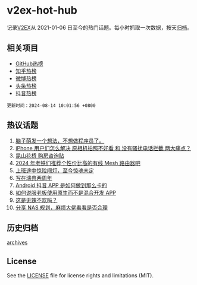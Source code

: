 # v2ex-hot-hub

 记录[V2EX](https://www.v2ex.com/)从 2021-01-06 日至今的热门话题。每小时抓取一次数据，按天[归档](archives)。
 
 ## 相关项目

- [GitHub热榜](https://github.com/lonnyzhang423/github-hot-hub)
- [知乎热榜](https://github.com/lonnyzhang423/zhihu-hot-hub)
- [微博热榜](https://github.com/lonnyzhang423/weibo-hot-hub)
- [头条热榜](https://github.com/lonnyzhang423/toutiao-hot-hub)
- [抖音热榜](https://github.com/lonnyzhang423/douyin-hot-hub)


 `更新时间：2024-08-14 10:01:56 +0800`

## 热议话题

1. [脑子萌发一个想法，不想做程序员了。](https://www.v2ex.com/t/1064615)
1. [iPhone 用户们怎么解决 原相机拍照不好看 和 没有骚扰电话拦截 两大痛点？](https://www.v2ex.com/t/1064574)
1. [昆山花桥 购房咨询贴](https://www.v2ex.com/t/1064563)
1. [2024 年老铁们推荐个性价比高的有线 Mesh 路由器吧](https://www.v2ex.com/t/1064609)
1. [上班途中惊险闯灯，至今惊魂未定](https://www.v2ex.com/t/1064602)
1. [写在瑞典两周年](https://www.v2ex.com/t/1064758)
1. [Android 抖音 APP 是如何做到那么卡的](https://www.v2ex.com/t/1064618)
1. [如何说服老板使用原生而不是混合开发 APP](https://www.v2ex.com/t/1064722)
1. [这是无辣不欢吗？](https://www.v2ex.com/t/1064670)
1. [分享 NAS 规划，麻烦大佬看看是否合理](https://www.v2ex.com/t/1064625)

## 历史归档

[archives](archives)

## License

See the [LICENSE](LICENSE) file for license rights and limitations (MIT).
